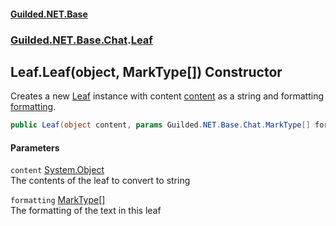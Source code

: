 
#### [Guilded.NET.Base](Guilded_NET_Base 'Guilded_NET_Base')
### [Guilded.NET.Base.Chat](Guilded_NET_Base#Guilded_NET_Base_Chat 'Guilded.NET.Base.Chat').[Leaf](Leaf 'Guilded.NET.Base.Chat.Leaf')
## Leaf.Leaf(object, MarkType[]) Constructor
Creates a new [Leaf](Leaf 'Guilded.NET.Base.Chat.Leaf') instance with content [content](Leaf_Leaf(object_MarkType__)#Guilded_NET_Base_Chat_Leaf_Leaf(object_Guilded_NET_Base_Chat_MarkType__)_content 'Guilded.NET.Base.Chat.Leaf.Leaf(object, Guilded.NET.Base.Chat.MarkType[]).content') as a string and formatting [formatting](Leaf_Leaf(object_MarkType__)#Guilded_NET_Base_Chat_Leaf_Leaf(object_Guilded_NET_Base_Chat_MarkType__)_formatting 'Guilded.NET.Base.Chat.Leaf.Leaf(object, Guilded.NET.Base.Chat.MarkType[]).formatting').  
```csharp
public Leaf(object content, params Guilded.NET.Base.Chat.MarkType[] formatting);
```

#### Parameters
<a name='Guilded_NET_Base_Chat_Leaf_Leaf(object_Guilded_NET_Base_Chat_MarkType__)_content'></a>
`content` [System.Object](https://docs.microsoft.com/en-us/dotnet/api/System.Object 'System.Object')  
The contents of the leaf to convert to string
  
<a name='Guilded_NET_Base_Chat_Leaf_Leaf(object_Guilded_NET_Base_Chat_MarkType__)_formatting'></a>
`formatting` [MarkType](MarkType 'Guilded.NET.Base.Chat.MarkType')[[]](https://docs.microsoft.com/en-us/dotnet/api/System.Array 'System.Array')  
The formatting of the text in this leaf
  
